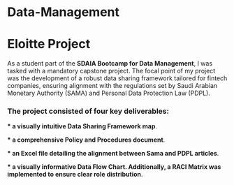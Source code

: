 # Data-Management

<h1>Eloitte Project </h1>

As a student part of the <b>SDAIA Bootcamp for Data Management</b>, I was tasked with a mandatory capstone project. The focal point of my project was the development of a robust data sharing framework tailored for fintech companies, ensuring alignment with the regulations set by Saudi Arabian Monetary Authority (SAMA) and Personal Data Protection Law (PDPL). 

<h3>The project consisted of four key deliverables: </h3>

<b>* a visually intuitive Data Sharing Framework map</b>.

<b>* a comprehensive Policy and Procedures document</b>.

<b>* an Excel file detailing the alignment between Sama and PDPL articles</b>.  

<b>* a visually informative Data Flow Chart. Additionally, a RACI Matrix was implemented to ensure clear role distribution</b>.
